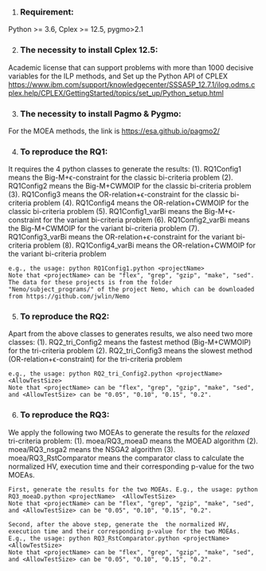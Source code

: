 1. ### Requirement:
Python >= 3.6, Cplex >= 12.5, pygmo>2.1

2. ###  The necessity to install Cplex 12.5:
Academic license that can support problems with more than 1000 decisive variables for the ILP methods, and Set up the Python API of CPLEX https://www.ibm.com/support/knowledgecenter/SSSA5P_12.7.1/ilog.odms.cplex.help/CPLEX/GettingStarted/topics/set_up/Python_setup.html

3. ### The necessity to install Pagmo & Pygmo: 
For the MOEA methods, the link is https://esa.github.io/pagmo2/

4. ### To reproduce the RQ1:
It requires the 4 python classes to generate the results: 
	(1). RQ1Config1 means the Big-M+ϵ-constraint for the classic bi-criteria problem
	(2). RQ1Config2 means the Big-M+CWMOIP for the classic bi-criteria problem
	(3). RQ1Config3 means the OR-relation+ϵ-constraint for the classic bi-criteria problem
	(4). RQ1Config4 means the OR-relation+CWMOIP for the classic bi-criteria problem
	(5). RQ1Config1_varBi means the Big-M+ϵ-constraint for the variant bi-criteria problem
	(6). RQ1Config2_varBi means the Big-M+CWMOIP for the variant bi-criteria problem
	(7). RQ1Config3_varBi means the OR-relation+ϵ-constraint for the variant bi-criteria problem
	(8). RQ1Config4_varBi means the OR-relation+CWMOIP for the variant bi-criteria problem
	
	e.g., the usage: python RQ1Config1.python <projectName>  
	Note that <projectName> can be "flex", "grep", "gzip", "make", "sed". The data for these projects is from the folder "Nemo/subject_programs/" of the project Nemo, which can be downloaded from https://github.com/jwlin/Nemo 

5.  ### To reproduce the RQ2:
Apart from the above classes to generates results, we also need two more classes:
	(1). RQ2_tri_Config2 means the fastest method (Big-M+CWMOIP) for the tri-criteria problem 
	(2). RQ2_tri_Config3 means the slowest method (OR-relation+ϵ-constraint) for the tri-criteria problem 
	
	e.g., the usage: python RQ2_tri_Config2.python <projectName>  <AllowTestSize>
	Note that <projectName> can be "flex", "grep", "gzip", "make", "sed", and <AllowTestSize> can be "0.05", "0.10", "0.15", "0.2".
	
6. ### To reproduce the RQ3:
We apply the following two MOEAs to generate the results for the *relaxed* tri-criteria problem: 
	(1). moea/RQ3_moeaD means the MOEAD algorithm 
	(2). moea/RQ3_nsga2 means the NSGA2 algorithm 
	(3). moea/RQ3_RstComparator means the comparator class to calculate the normalized HV, execution time and their corresponding p-value for the two MOEAs. 
	
	First, generate the results for the two MOEAs. E.g., the usage: python RQ3_moeaD.python <projectName>  <AllowTestSize>
	Note that <projectName> can be "flex", "grep", "gzip", "make", "sed", and <AllowTestSize> can be "0.05", "0.10", "0.15", "0.2".
	
	Second, after the above step, generate the  the normalized HV, execution time and their corresponding p-value for the two MOEAs.
	E.g., the usage: python RQ3_RstComparator.python <projectName>  <AllowTestSize>	
	Note that <projectName> can be "flex", "grep", "gzip", "make", "sed", and <AllowTestSize> can be "0.05", "0.10", "0.15", "0.2".
